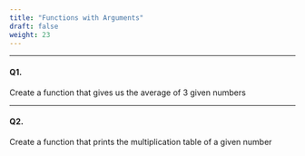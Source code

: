 ```yaml
---
title: "Functions with Arguments"
draft: false
weight: 23
---
```


---

#### Q1.

Create a function that gives us the average of 3 given numbers

---

#### Q2.

Create a function that prints the multiplication table of a given number